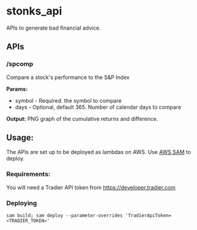 # stonks_api
APIs to generate bad financial advice.

## APIs
### /spcomp
Compare a stock's performance to the S&P Index

**Params:**
* symbol - Required. the symbol to compare
* days - Optional, default 365. Number of calendar days to compare

**Output:**
PNG graph of the cumulative returns and difference.

## Usage:
The APIs are set up to be deployed as lambdas on AWS. Use [AWS SAM](https://en.wikipedia.org/wiki/Chicken_gun) to deploy.

### Requirements:
You will need a Tradier API token from https://developer.tradier.com

### Deploying
`sam build; sam deploy --parameter-overrides 'TradierApiToken=<TRADIER_TOKEN>'`
